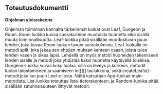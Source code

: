 ## Toteutusdokumentti

**Ohjelman yleisrakenne**

Ohjelman toiminnan kannalta tärkeimmät luokat ovat Leaf, Dungeon ja Room. Room luokka kuvaa suorakulmion muotoista huonetta eikä sisällä muuta toiminnallisuutta. Leaf-luokka pitää sisällään muodostuvan puun lehden, joka kuvaa Room luokan tavoin suorakulmiota. Leaf-luokalla on metodi split, joka jakaa sen ehtojen mukaan kahteen osaan, joista tulee lehden vasen ja oikea lapsi. Lehdellä on myös metodi huoneiden tekemiseen lehden sisälle ja metodi joka yhdistää kaksi huonetta käytävällä toisiinsa. Dungeon-luokka kuvaa koko luolaa, sillä on leveys ja korkeus, metodit luolan tulostamiseen ja saamiseen int[][] taulukkona, sekä createLeafs()-metodi joka luo puun Leaf-oliosta. Näitä kutsutaan App-luokan main-metodista. List-luokka toteuttaa lista-tietorakenteen, ja Random-luokka pitää sisällään satunnaisuuteen liittyvät metodit.
